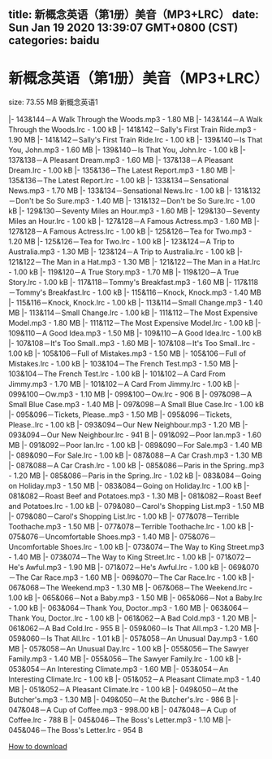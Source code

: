 
title: 新概念英语（第1册）美音（MP3+LRC）
date: Sun Jan 19 2020 13:39:07 GMT+0800 (CST)    
categories: baidu
---

# 新概念英语（第1册）美音（MP3+LRC）
size: 73.55 MB
 新概念英语1
 
|- 143&144－A Walk Through the Woods.mp3 - 1.80 MB
|- 143&144－A Walk Through the Woods.lrc - 1.00 kB
|- 141&142－Sally's First Train Ride.mp3 - 1.90 MB
|- 141&142－Sally's First Train Ride.lrc - 1.00 kB
|- 139&140－Is That You, John.mp3 - 1.60 MB
|- 139&140－Is That You, John.lrc - 1.00 kB
|- 137&138－A Pleasant Dream.mp3 - 1.60 MB
|- 137&138－A Pleasant Dream.lrc - 1.00 kB
|- 135&136－The Latest Report.mp3 - 1.80 MB
|- 135&136－The Latest Report.lrc - 1.00 kB
|- 133&134－Sensational News.mp3 - 1.70 MB
|- 133&134－Sensational News.lrc - 1.00 kB
|- 131&132－Don't be So Sure.mp3 - 1.40 MB
|- 131&132－Don't be So Sure.lrc - 1.00 kB
|- 129&130－Seventy Miles an Hour.mp3 - 1.60 MB
|- 129&130－Seventy Miles an Hour.lrc - 1.00 kB
|- 127&128－A Famous Actress.mp3 - 1.60 MB
|- 127&128－A Famous Actress.lrc - 1.00 kB
|- 125&126－Tea for Two.mp3 - 1.20 MB
|- 125&126－Tea for Two.lrc - 1.00 kB
|- 123&124－A Trip to Australia.mp3 - 1.30 MB
|- 123&124－A Trip to Australia.lrc - 1.00 kB
|- 121&122－The Man in a Hat.mp3 - 1.30 MB
|- 121&122－The Man in a Hat.lrc - 1.00 kB
|- 119&120－A True Story.mp3 - 1.70 MB
|- 119&120－A True Story.lrc - 1.00 kB
|- 117&118－Tommy's Breakfast.mp3 - 1.60 MB
|- 117&118－Tommy's Breakfast.lrc - 1.00 kB
|- 115&116－Knock, Knock.mp3 - 1.40 MB
|- 115&116－Knock, Knock.lrc - 1.00 kB
|- 113&114－Small Change.mp3 - 1.40 MB
|- 113&114－Small Change.lrc - 1.00 kB
|- 111&112－The Most Expensive Model.mp3 - 1.80 MB
|- 111&112－The Most Expensive Model.lrc - 1.00 kB
|- 109&110－A Good Idea.mp3 - 1.50 MB
|- 109&110－A Good Idea.lrc - 1.00 kB
|- 107&108－It's Too Small..mp3 - 1.60 MB
|- 107&108－It's Too Small..lrc - 1.00 kB
|- 105&106－Full of Mistakes.mp3 - 1.50 MB
|- 105&106－Full of Mistakes.lrc - 1.00 kB
|- 103&104－The French Test.mp3 - 1.50 MB
|- 103&104－The French Test.lrc - 1.00 kB
|- 101&102－A Card From Jimmy.mp3 - 1.70 MB
|- 101&102－A Card From Jimmy.lrc - 1.00 kB
|- 099&100－Ow.mp3 - 1.10 MB
|- 099&100－Ow.lrc - 906 B
|- 097&098－A Small Blue Case.mp3 - 1.40 MB
|- 097&098－A Small Blue Case.lrc - 1.00 kB
|- 095&096－Tickets, Please..mp3 - 1.50 MB
|- 095&096－Tickets, Please..lrc - 1.00 kB
|- 093&094－Our New Neighbour.mp3 - 1.20 MB
|- 093&094－Our New Neighbour.lrc - 941 B
|- 091&092－Poor Ian.mp3 - 1.60 MB
|- 091&092－Poor Ian.lrc - 1.00 kB
|- 089&090－For Sale.mp3 - 1.40 MB
|- 089&090－For Sale.lrc - 1.00 kB
|- 087&088－A Car Crash.mp3 - 1.30 MB
|- 087&088－A Car Crash.lrc - 1.00 kB
|- 085&086－Paris in the Spring..mp3 - 1.20 MB
|- 085&086－Paris in the Spring..lrc - 1.02 kB
|- 083&084－Going on Holiday.mp3 - 1.50 MB
|- 083&084－Going on Holiday.lrc - 1.00 kB
|- 081&082－Roast Beef and Potatoes.mp3 - 1.30 MB
|- 081&082－Roast Beef and Potatoes.lrc - 1.00 kB
|- 079&080－Carol's Shopping List.mp3 - 1.50 MB
|- 079&080－Carol's Shopping List.lrc - 1.00 kB
|- 077&078－Terrible Toothache.mp3 - 1.50 MB
|- 077&078－Terrible Toothache.lrc - 1.00 kB
|- 075&076－Uncomfortable Shoes.mp3 - 1.40 MB
|- 075&076－Uncomfortable Shoes.lrc - 1.00 kB
|- 073&074－The Way to King Street.mp3 - 1.40 MB
|- 073&074－The Way to King Street.lrc - 1.00 kB
|- 071&072－He's Awful.mp3 - 1.90 MB
|- 071&072－He's Awful.lrc - 1.00 kB
|- 069&070－The Car Race.mp3 - 1.60 MB
|- 069&070－The Car Race.lrc - 1.00 kB
|- 067&068－The Weekend.mp3 - 1.30 MB
|- 067&068－The Weekend.lrc - 1.00 kB
|- 065&066－Not a Baby.mp3 - 1.50 MB
|- 065&066－Not a Baby.lrc - 1.00 kB
|- 063&064－Thank You, Doctor..mp3 - 1.60 MB
|- 063&064－Thank You, Doctor..lrc - 1.00 kB
|- 061&062－A Bad Cold.mp3 - 1.20 MB
|- 061&062－A Bad Cold.lrc - 955 B
|- 059&060－Is That All.mp3 - 1.20 MB
|- 059&060－Is That All.lrc - 1.01 kB
|- 057&058－An Unusual Day.mp3 - 1.60 MB
|- 057&058－An Unusual Day.lrc - 1.00 kB
|- 055&056－The Sawyer Family.mp3 - 1.40 MB
|- 055&056－The Sawyer Family.lrc - 1.00 kB
|- 053&054－An Interesting Climate.mp3 - 1.60 MB
|- 053&054－An Interesting Climate.lrc - 1.00 kB
|- 051&052－A Pleasant Climate.mp3 - 1.40 MB
|- 051&052－A Pleasant Climate.lrc - 1.00 kB
|- 049&050－At the Butcher's.mp3 - 1.30 MB
|- 049&050－At the Butcher's.lrc - 986 B
|- 047&048－A Cup of Coffee.mp3 - 998.00 kB
|- 047&048－A Cup of Coffee.lrc - 788 B
|- 045&046－The Boss's Letter.mp3 - 1.10 MB
|- 045&046－The Boss's Letter.lrc - 954 B

[How to download](https://bpcam.bemobtrk.com/go/2ceec3aa-1ca2-46d6-b9ff-aaa5c184517c?jno=2814)